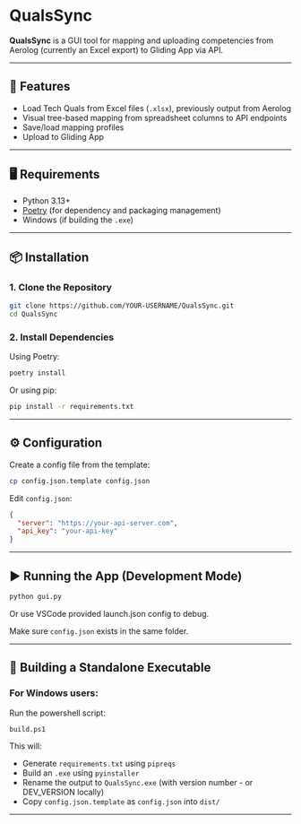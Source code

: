 # QualsSync

**QualsSync** is a GUI tool for mapping and uploading competencies from Aerolog (currently an Excel export) to Gliding App via API. 


---

## 🚀 Features

- Load Tech Quals from Excel files (`.xlsx`), previously output from Aerolog
- Visual tree-based mapping from spreadsheet columns to API endpoints
- Save/load mapping profiles
- Upload to Gliding App


---

## 🖥️ Requirements

- Python 3.13+
- [Poetry](https://python-poetry.org/) (for dependency and packaging management)
- Windows (if building the `.exe`)

---

## 📦 Installation

### 1. Clone the Repository

```bash
git clone https://github.com/YOUR-USERNAME/QualsSync.git
cd QualsSync
```

### 2. Install Dependencies

Using Poetry:

```bash
poetry install
```

Or using pip:

```bash
pip install -r requirements.txt
```

---

## ⚙️ Configuration

Create a config file from the template:

```bash
cp config.json.template config.json
```

Edit `config.json`:

```json
{
  "server": "https://your-api-server.com",
  "api_key": "your-api-key"
}
```

---

## ▶️ Running the App (Development Mode)

```bash
python gui.py
```

Or use VSCode provided launch.json config to debug.

Make sure `config.json` exists in the same folder.

---

## 🧱 Building a Standalone Executable

### For Windows users:

Run the powershell script:

```bash
build.ps1
```

This will:
- Generate `requirements.txt` using `pipreqs`
- Build an `.exe` using `pyinstaller`
- Rename the output to `QualsSync.exe` (with version number - or DEV_VERSION locally)
- Copy `config.json.template` as `config.json` into `dist/`

---
